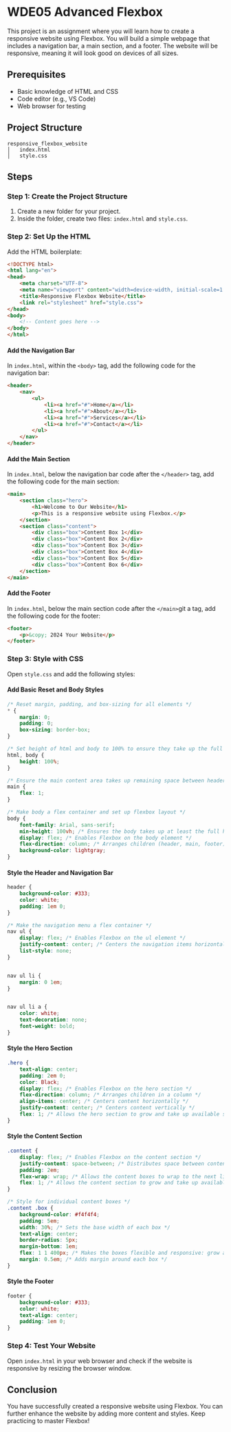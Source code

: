 
# WDE05 Advanced Flexbox

This project is an assignment where you will learn how to create a responsive website using Flexbox. You will build a simple webpage that includes a navigation bar, a main section, and a footer. The website will be responsive, meaning it will look good on devices of all sizes.

## Prerequisites

- Basic knowledge of HTML and CSS
- Code editor (e.g., VS Code)
- Web browser for testing

## Project Structure

```
responsive_flexbox_website
│   index.html
│   style.css
```

## Steps

### Step 1: Create the Project Structure

1. Create a new folder for your project.
2. Inside the folder, create two files: `index.html` and `style.css`.

### Step 2: Set Up the HTML

Add the HTML boilerplate:

```html
<!DOCTYPE html>
<html lang="en">
<head>
    <meta charset="UTF-8">
    <meta name="viewport" content="width=device-width, initial-scale=1.0">
    <title>Responsive Flexbox Website</title>
    <link rel="stylesheet" href="style.css">
</head>
<body>
    <!-- Content goes here -->
</body>
</html>
```

#### Add the Navigation Bar

In `index.html`, within the `<body>` tag, add the following code for the navigation bar:

```html
<header>
    <nav>
        <ul>
            <li><a href="#">Home</a></li>
            <li><a href="#">About</a></li>
            <li><a href="#">Services</a></li>
            <li><a href="#">Contact</a></li>
        </ul>
    </nav>
</header>
```

#### Add the Main Section

In `index.html`, below the navigation bar code after the `</header>` tag, add the following code for the main section:

```html
<main>
    <section class="hero">
        <h1>Welcome to Our Website</h1>
        <p>This is a responsive website using Flexbox.</p>
    </section>
    <section class="content">
        <div class="box">Content Box 1</div>
        <div class="box">Content Box 2</div>
        <div class="box">Content Box 3</div>
        <div class="box">Content Box 4</div>
        <div class="box">Content Box 5</div>
        <div class="box">Content Box 6</div>
    </section>
</main>
```

#### Add the Footer

In `index.html`, below the main section code after the `</main>`git a tag, add the following code for the footer:

```html
<footer>
    <p>&copy; 2024 Your Website</p>
</footer>
```

### Step 3: Style with CSS

Open `style.css` and add the following styles:

#### Add Basic Reset and Body Styles

```css
/* Reset margin, padding, and box-sizing for all elements */
* {
    margin: 0;
    padding: 0;
    box-sizing: border-box;
}

/* Set height of html and body to 100% to ensure they take up the full height of the viewport */
html, body {
    height: 100%;
}

/* Ensure the main content area takes up remaining space between header and footer */
main {
    flex: 1;
}

/* Make body a flex container and set up flexbox layout */
body {
    font-family: Arial, sans-serif;
    min-height: 100vh; /* Ensures the body takes up at least the full height of the viewport */
    display: flex; /* Enables Flexbox on the body element */
    flex-direction: column; /* Arranges children (header, main, footer) in a column */
    background-color: lightgray;
}
```

#### Style the Header and Navigation Bar

```css
header {
    background-color: #333;
    color: white;
    padding: 1em 0;
}

/* Make the navigation menu a flex container */
nav ul {
    display: flex; /* Enables Flexbox on the ul element */
    justify-content: center; /* Centers the navigation items horizontally */
    list-style: none;
}


nav ul li {
    margin: 0 1em;
}


nav ul li a {
    color: white;
    text-decoration: none;
    font-weight: bold;
}

```

#### Style the Hero Section

```css
.hero {
    text-align: center;
    padding: 2em 0;
    color: Black;
    display: flex; /* Enables Flexbox on the hero section */
    flex-direction: column; /* Arranges children in a column */
    align-items: center; /* Centers content horizontally */
    justify-content: center; /* Centers content vertically */
    flex: 1; /* Allows the hero section to grow and take up available space */
}
```

#### Style the Content Section

```css
.content {
    display: flex; /* Enables Flexbox on the content section */
    justify-content: space-between; /* Distributes space between content boxes */
    padding: 2em;
    flex-wrap: wrap; /* Allows the content boxes to wrap to the next line if needed */
    flex: 1; /* Allows the content section to grow and take up available space */
}

/* Style for individual content boxes */
.content .box {
    background-color: #f4f4f4;
    padding: 5em;
    width: 30%; /* Sets the base width of each box */
    text-align: center;
    border-radius: 5px;
    margin-bottom: 1em;
    flex: 1 1 400px; /* Makes the boxes flexible and responsive: grow and shrink, with a minimum width of 400px */
    margin: 0.5em; /* Adds margin around each box */
}
```

#### Style the Footer

```css
footer {
    background-color: #333;
    color: white;
    text-align: center;
    padding: 1em 0;
}
```


### Step 4: Test Your Website

Open `index.html` in your web browser and check if the website is responsive by resizing the browser window.


## Conclusion

You have successfully created a responsive website using Flexbox. You can further enhance the website by adding more content and styles. Keep practicing to master Flexbox!
